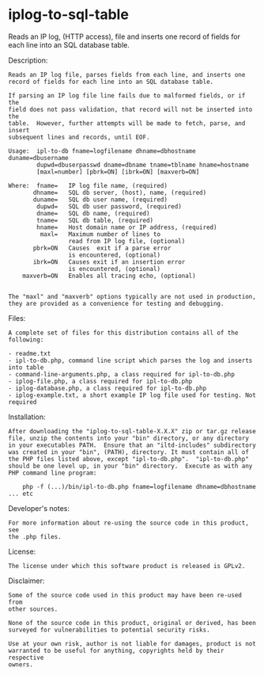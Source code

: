 iplog-to-sql-table
==================

Reads an IP log, (HTTP access), file and inserts one record of fields for each line into an SQL database table.

Description:

    Reads an IP log file, parses fields from each line, and inserts one
    record of fields for each line into an SQL database table.

    If parsing an IP log file line fails due to malformed fields, or if the 
    field does not pass validation, that record will not be inserted into the
    table.  However, further attempts will be made to fetch, parse, and insert
    subsequent lines and records, until EOF.

    Usage:  ipl-to-db fname=logfilename dhname=dbhostname duname=dbusername
            dupwd=dbuserpasswd dname=dbname tname=tblname hname=hostname
            [maxl=number] [pbrk=ON] [ibrk=ON] [maxverb=ON]
            
    Where:  fname=   IP log file name, (required)
           dhname=   SQL db server, (host), name, (required)
           duname=   SQL db user name, (required)
            dupwd=   SQL db user password, (required)
            dname=   SQL db name, (required)
            tname=   SQL db table, (required)
            hname=   Host domain name or IP address, (required)
             maxl=   Maximum number of lines to
                     read from IP log file, (optional)
           pbrk=ON   Causes  exit if a parse error
                     is encountered, (optional)
           ibrk=ON   Causes exit if an insertion error
                     is encountered, (optional)
        maxverb=ON   Enables all tracing echo, (optional)


    The "maxl" and "maxverb" options typically are not used in production,
    they are provided as a convenience for testing and debugging.

Files:

    A complete set of files for this distribution contains all of the following:
    
    - readme.txt
    - ipl-to-db.php, command line script which parses the log and inserts into table
    - command-line-arguments.php, a class required for ipl-to-db.php
    - iplog-file.php, a class required for ipl-to-db.php
    - iplog-database.php, a class required for ipl-to-db.php
    - iplog-example.txt, a short example IP log file used for testing. Not required

Installation:

    After downloading the "iplog-to-sql-table-X.X.X" zip or tar.gz release
    file, unzip the contents into your "bin" directory, or any directory
    in your executables PATH.  Ensure that an "iltd-includes" subdirectory
    was created in your "bin", (PATH), directory. It must contain all of
    the PHP files listed above, except "ipl-to-db.php".  "ipl-to-db.php"
    should be one level up, in your "bin" directory.  Execute as with any
    PHP command line program:
    
        php -f (...)/bin/ipl-to-db.php fname=logfilename dhname=dbhostname ... etc
        
Developer's notes:

    For more information about re-using the source code in this product, see
    the .php files.

License:

    The license under which this software product is released is GPLv2.  

Disclaimer:

    Some of the source code used in this product may have been re-used from
    other sources.
    
    None of the source code in this product, original or derived, has been
    surveyed for vulnerabilities to potential security risks.
    
    Use at your own risk, author is not liable for damages, product is not
    warranted to be useful for anything, copyrights held by their respective
    owners.
